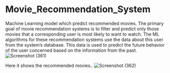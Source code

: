 # Movie_Recommendation_System
Machine Learning model which predict recommended movies.
The primary goal of movie recommendation systems is to filter and predict only those movies that a corresponding user is most likely to want to watch. The ML algorithms for these recommendation systems use the data about this user from the system’s database. This data is used to predict the future behavior of the user concerned based on the information from the past.
![Screenshot (361)](https://github.com/Nandan-nandu/Movie_Recommendation_System/assets/88129970/70283428-dc08-47f4-8dc2-89beaf1b1132)

Here it shows the recommended movies..
![Screenshot (362)](https://github.com/Nandan-nandu/Movie_Recommendation_System/assets/88129970/51469544-2c87-4a65-9faa-251a5166b227)
